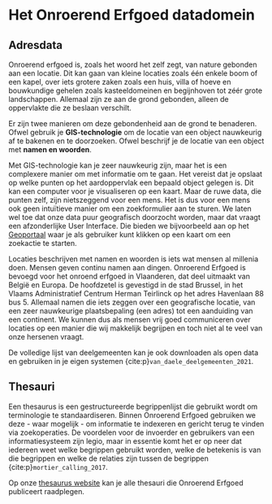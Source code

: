 # Het Onroerend Erfgoed datadomein

## Adresdata

Onroerend erfgoed is, zoals het woord het zelf zegt, van nature gebonden 
aan een locatie. Dit kan gaan van kleine locaties zoals één enkele boom of
een kapel, over iets grotere zaken zoals een huis, villa of hoeve en 
bouwkundige gehelen zoals kasteeldomeinen en begijnhoven tot zéér grote 
landschappen. Allemaal zijn ze aan de grond gebonden, alleen de oppervlakte
die ze beslaan verschilt.

Er zijn twee manieren om deze gebondenheid aan de grond te benaderen. Ofwel 
gebruik je **GIS-technologie** om de locatie van een object nauwkeurig af te 
bakenen en te doorzoeken. Ofwel beschrijf je de locatie van een object met 
**namen en woorden**. 

Met GIS-technologie kan je zeer nauwkeurig zijn, maar het is een complexere
manier om met informatie om te gaan. Het vereist dat je opslaat op welke 
punten op het aardoppervlak een bepaald object gelegen is. Dit kan een computer
voor je visualiseren op een kaart. Maar de ruwe data, die punten zelf, zijn
nietszeggend voor een mens. Het is dus voor een mens ook geen intuïtieve manier
om een zoekformulier aan te sturen. We laten wel toe dat onze data puur 
geografisch doorzocht worden, maar dat vraagt een afzonderlijke User Interface.
Die bieden we bijvoorbeeld aan op het [Geoportaal](https://geo.onroerenderfgoed.be)
waar je als gebruiker kunt klikken op een kaart om een zoekactie te starten.

Locaties beschrijven met namen en woorden is iets wat mensen al millenia doen.
Mensen geven continu namen aan dingen. Onroerend Erfgoed is bevoegd voor het 
onroend erfgoed in Vlaanderen, dat deel uitmaakt van België en Europa. De hoofdzetel
is gevestigd in de stad Brussel, in het Vlaams Administratief Centrum 
Herman Teirlinck op het adres Havenlaan 88 bus 5. Allemaal namen die iets 
zeggen over een geografische locatie, van een zeer nauwkeurige plaatsbepaling 
(een adres) tot een aanduiding van een continent. We kunnen dus als mensen vrij 
goed communiceren over locaties op een manier die wij makkelijk begrijpen 
en toch niet al te veel van onze hersenen vraagt.

De volledige lijst van deelgemeenten kan je ook downloaden als open data en gebruiken in je eigen systemen {cite:p}`van_daele_deelgemeenten_2021`.

## Thesauri

Een thesaurus is een gestructureerde begrippenlijst die gebruikt wordt om
terminologie te standaardiseren. Binnen Onroerend Erfgoed gebruiken we deze -
waar mogelijk - om informatie te indexeren en gericht terug te vinden via
zoekoperaties. De voordelen voor de invoerder en gebruikers van een
informatiesysteem zijn legio, maar in essentie komt het er op neer dat iedereen
weet welke begrippen gebruikt worden, welke de betekenis is van die begrippen
en welke de relaties zijn tussen de begrippen {cite:p}`mortier_calling_2017`.

Op onze [thesaurus website](https://thesaurus.onroerenderfgoed.be) kan je alle
thesauri die Onroerend Erfgoed publiceert raadplegen.


